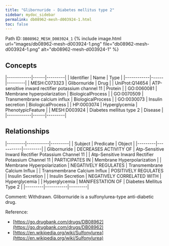 ```yaml
---
title: "Glibornuride - Diabetes mellitus type 2"
sidebar: mydoc_sidebar
permalink: db08962-mesh-d003924-1.html
toc: false 
---
```



Path ID: `DB08962_MESH_D003924_1`
{% include image.html url="images/db08962-mesh-d003924-1.png" file="db08962-mesh-d003924-1.png" alt="db08962-mesh-d003924-1" %}

## Concepts

|------------|------|---------|
| Identifier | Name | Type    |
|------------|------|---------|
| MESH:C073323 | Glibornuride | Drug |
| UniProt:Q14654 | ATP-sensitive inward rectifier potassium channel 11 | Protein |
| GO:0060081 | Membrane hyperpolarization | BiologicalProcess |
| GO:0070509 | Transmembrane calcium influx | BiologicalProcess |
| GO:0030073 | Insulin secretion | BiologicalProcess |
| HP:0003074 | Hyperglycemia | PhenotypicFeature |
| MESH:D003924 | Diabetes mellitus type 2 | Disease |
|------------|------|---------|

## Relationships

|---------|-----------|---------|
| Subject | Predicate | Object  |
|---------|-----------|---------|
| Glibornuride | DECREASES ACTIVITY OF | Atp-Sensitive Inward Rectifier Potassium Channel 11 |
| Atp-Sensitive Inward Rectifier Potassium Channel 11 | PARTICIPATES IN | Membrane Hyperpolarization |
| Membrane Hyperpolarization | NEGATIVELY REGULATES | Transmembrane Calcium Influx |
| Transmembrane Calcium Influx | POSITIVELY REGULATES | Insulin Secretion |
| Insulin Secretion | NEGATIVELY CORRELATED WITH | Hyperglycemia |
| Hyperglycemia | MANIFESTATION OF | Diabetes Mellitus Type 2 |
|---------|-----------|---------|

Comment: Withdrawn. Glibornuride is a sulfonylurea-type anti-diabetic drug.

Reference: 
  - [https://go.drugbank.com/drugs/DB08962](https://go.drugbank.com/drugs/DB08962)
  - [https://en.wikipedia.org/wiki/Sulfonylurea](https://en.wikipedia.org/wiki/Sulfonylurea)
